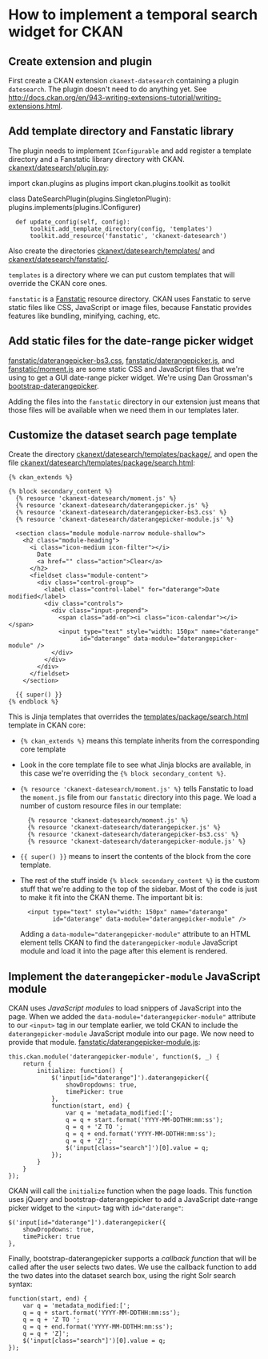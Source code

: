 How to implement a temporal search widget for CKAN
==================================================

Create extension and plugin
---------------------------

First create a CKAN extension `ckanext-datesearch` containing a plugin
`datesearch`. The plugin doesn't need to do anything yet.
See <http://docs.ckan.org/en/943-writing-extensions-tutorial/writing-extensions.html>.


Add template directory and Fanstatic library
--------------------------------------------

The plugin needs to implement `IConfigurable` and add register a template
directory and a Fanstatic library directory with CKAN.
[ckanext/datesearch/plugin.py](ckanext/datesearch/plugin.py):

  import ckan.plugins as plugins
  import ckan.plugins.toolkit as toolkit


  class DateSearchPlugin(plugins.SingletonPlugin):
      plugins.implements(plugins.IConfigurer)

      def update_config(self, config):
          toolkit.add_template_directory(config, 'templates')
          toolkit.add_resource('fanstatic', 'ckanext-datesearch')

Also create the directories
[ckanext/datesearch/templates/](ckanext/datesearch/templates/) and
[ckanext/datesearch/fanstatic/](ckanext/datesearch/fanstatic/).

`templates` is a directory where we can put custom templates that will override
the CKAN core ones.

`fanstatic` is a [Fanstatic](ckanext/datesearch/fanstatic/) resource directory.
CKAN uses Fanstatic to serve static files like CSS, JavaScript or image files,
because Fanstatic provides features like bundling, minifying, caching, etc.


Add static files for the date-range picker widget
-------------------------------------------------

[fanstatic/daterangepicker-bs3.css](ckanext/datesearch/fanstatic/daterangepicker-bs3.css),
[fanstatic/daterangepicker.js](ckanext/datesearch/fanstatic/daterangepicker.js),
and [fanstatic/moment.js](ckanext/datesearch/fanstatic/moment.js)
are some static CSS and JavaScript files that we're
using to get a GUI date-range picker widget. We're using Dan Grossman's
[bootstrap-daterangepicker](https://github.com/dangrossman/bootstrap-daterangepicker).

Adding the files into the `fanstatic` directory in our extension just means
that those files will be available when we need them in our templates later.


Customize the dataset search page template
------------------------------------------

Create the directory [ckanext/datesearch/templates/package/](ckanext/datesearch/templates/package/),
and open the file [ckanext/datesearch/templates/package/search.html](ckanext/datesearch/templates/package/search.html):

    {% ckan_extends %}

    {% block secondary_content %}
      {% resource 'ckanext-datesearch/moment.js' %}
      {% resource 'ckanext-datesearch/daterangepicker.js' %}
      {% resource 'ckanext-datesearch/daterangepicker-bs3.css' %}
      {% resource 'ckanext-datesearch/daterangepicker-module.js' %}

      <section class="module module-narrow module-shallow">
        <h2 class="module-heading">
          <i class="icon-medium icon-filter"></i>
            Date
            <a href="" class="action">Clear</a>
          </h2>
          <fieldset class="module-content">
            <div class="control-group">
              <label class="control-label" for="daterange">Date modified</label>
              <div class="controls">
                <div class="input-prepend">
                  <span class="add-on"><i class="icon-calendar"></i></span>
                  <input type="text" style="width: 150px" name="daterange"
                        id="daterange" data-module="daterangepicker-module" />
                </div>
              </div>
            </div>
          </fieldset>
        </section>

      {{ super() }}
    {% endblock %}

This is Jinja templates that overrides the [templates/package/search.html](https://github.com/okfn/ckan/blob/release-v2.0.2/ckan/templates/package/search.html)
template in CKAN core:

* `{% ckan_extends %}` means this template inherits from the corresponding
  core template

* Look in the core template file to see what Jinja blocks are available, in
  this case we're overriding the `{% block secondary_content %}`.

* `{% resource 'ckanext-datesearch/moment.js' %}` tells Fanstatic to load the
  `moment.js` file from our `fanstatic` directory into this page. We load a
  number of custom resource files in our template:

        {% resource 'ckanext-datesearch/moment.js' %}
        {% resource 'ckanext-datesearch/daterangepicker.js' %}
        {% resource 'ckanext-datesearch/daterangepicker-bs3.css' %}
        {% resource 'ckanext-datesearch/daterangepicker-module.js' %}

* `{{ super() }}` means to insert the contents of the block from the core
  template.

* The rest of the stuff inside `{% block secondary_content %}` is the custom
  stuff that we're adding to the top of the sidebar. Most of the code is just
  to make it fit into the CKAN theme. The important bit is:

        <input type="text" style="width: 150px" name="daterange"
               id="daterange" data-module="daterangepicker-module" />

  Adding a `data-module="daterangepicker-module"` attribute to an HTML element
  tells CKAN to find the `daterangepicker-module` JavaScript module and load
  it into the page after this element is rendered.


Implement the `daterangepicker-module` JavaScript module
--------------------------------------------------------

CKAN uses _JavaScript modules_ to load snippers of JavaScript into the page.
When we added the `data-module="daterangepicker-module"` attribute to our
`<input>` tag in our template earlier, we told CKAN to include the
`daterangepicker-module` JavaScript module into our page. We now need to
provide that module. [fanstatic/daterangepicker-module.js](ckanext/datesearch/fanstatic/daterangepicker-module.js):

    this.ckan.module('daterangepicker-module', function($, _) {
        return {
            initialize: function() {
                $('input[id="daterange"]').daterangepicker({
                    showDropdowns: true,
                    timePicker: true
                },
                function(start, end) {
                    var q = 'metadata_modified:[';
                    q = q + start.format('YYYY-MM-DDTHH:mm:ss');
                    q = q + 'Z TO ';
                    q = q + end.format('YYYY-MM-DDTHH:mm:ss');
                    q = q + 'Z]';
                    $('input[class="search"]')[0].value = q;
                });
            }
        }
    });

CKAN will call the `initialize` function when the page loads. This function
uses jQuery and bootstrap-daterangepicker to add a JavaScript date-range picker
widget to the `<input>` tag with `id="daterange"`:

    $('input[id="daterange"]').daterangepicker({
        showDropdowns: true,
        timePicker: true
    },

Finally, bootstrap-daterangepicker supports a *callback function* that will
be called after the user selects two dates. We use the callback function to add
the two dates into the dataset search box, using the right Solr search syntax:

    function(start, end) {
        var q = 'metadata_modified:[';
        q = q + start.format('YYYY-MM-DDTHH:mm:ss');
        q = q + 'Z TO ';
        q = q + end.format('YYYY-MM-DDTHH:mm:ss');
        q = q + 'Z]';
        $('input[class="search"]')[0].value = q;
    });
